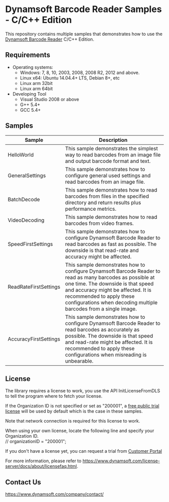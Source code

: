 # Dynamsoft Barcode Reader Samples - C/C++ Edition

This repository contains multiple samples that demonstrates how to use the <a href="https://www.dynamsoft.com/barcode-reader/overview/?product=dbr&utm_source=samples&package=c_cpp" target="_blank">Dynamsoft Barcode Reader</a> C/C++ Edition.

## Requirements
- Operating systems:
  - Windows: 7, 8, 10, 2003, 2008, 2008 R2, 2012 and above.
  - Linux x64: Ubuntu 14.04.4+ LTS, Debian 8+, etc
  - Linux arm 32bit
  - Linux arm 64bit
- Developing Tool
  - Visual Studio 2008 or above
  - G++ 5.4+  
  - GCC 5.4+

## Samples

| Sample | Description |
|---|---|
| HelloWorld | This sample demonstrates the simplest way to read barcodes from an image file and output barcode format and text. |
| GeneralSettings | This sample demonstrates how to configure general used settings and read barcodes from an image file. |
| BatchDecode | This sample demonstrates how to read barcodes from files in the specified directory and return results plus performance metrics. |
| VideoDecoding | This sample demonstrates how to read barcodes from video frames. |
| SpeedFirstSettings | This sample demonstrates how to configure Dynamsoft Barcode Reader to read barcodes as fast as possible. The downside is that read-rate and accuracy might be affected. |
| ReadRateFirstSettings | This sample demonstrates how to configure Dynamsoft Barcode Reader to read as many barcodes as possible at one time. The downside is that speed and accuracy might be affected. It is recommended to apply these configurations when decoding multiple barcodes from a single image. |
| AccuracyFirstSettings | This sample demonstrates how to configure Dynamsoft Barcode Reader to read barcodes as accurately as possible. The downside is that speed and read-rate might be affected. It is recommended to apply these configurations when misreading is unbearable. |


## License

The library requires a license to work, you use the API InitLicenseFromDLS to tell the program where to fetch your license.

If the Organization ID is not specified or set as "200001", a <a href="https://www.dynamsoft.com/license-server/docs/about/terms.html?ver=latest&product=dbr&utm_source=samples&package=c_cpp#public-trial-license" target="_blank">free public trial license</a> will be used by default which is the case in these samples.

Note that network connection is required for this license to work.

When using your own license, locate the following line and specify your Organization ID.  
// organizationID = "200001";

If you don't have a license yet, you can request a trial from <a href="https://www.dynamsoft.com/customer/license/trialLicense?product=dbr&utm_source=samples&package=c_cpp" target="_blank">Customer Portal</a>

For more information, please refer to https://www.dynamsoft.com/license-server/docs/about/licensefaq.html.

## Contact Us

https://www.dynamsoft.com/company/contact/
